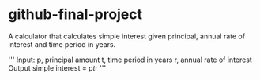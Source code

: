 # github-final-project

A calculator that calculates simple interest given principal, annual rate of interest and time period in years.

'''
Input:
   p, principal amount
   t, time period in years
   r, annual rate of interest
Output
   simple interest = p*t*r
'''
